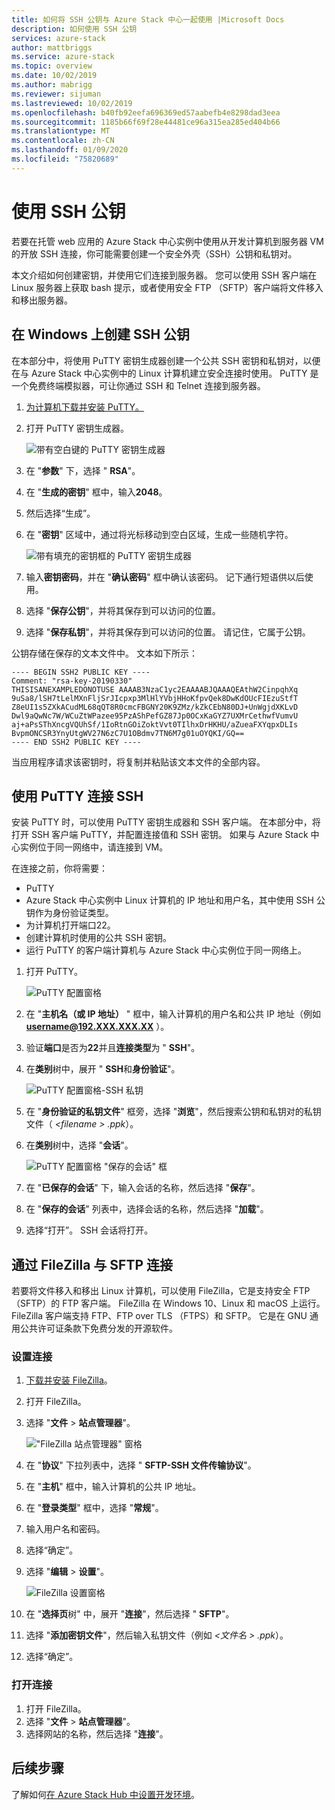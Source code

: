 ```yaml
---
title: 如何将 SSH 公钥与 Azure Stack 中心一起使用 |Microsoft Docs
description: 如何使用 SSH 公钥
services: azure-stack
author: mattbriggs
ms.service: azure-stack
ms.topic: overview
ms.date: 10/02/2019
ms.author: mabrigg
ms.reviewer: sijuman
ms.lastreviewed: 10/02/2019
ms.openlocfilehash: b40fb92eefa696369ed57aabefb4e8298dad3eea
ms.sourcegitcommit: 1185b66f69f28e44481ce96a315ea285ed404b66
ms.translationtype: MT
ms.contentlocale: zh-CN
ms.lasthandoff: 01/09/2020
ms.locfileid: "75820689"
---
```

# <a name="use-an-ssh-public-key"></a>使用 SSH 公钥

若要在托管 web 应用的 Azure Stack 中心实例中使用从开发计算机到服务器 VM 的开放 SSH 连接，你可能需要创建一个安全外壳（SSH）公钥和私钥对。 

本文介绍如何创建密钥，并使用它们连接到服务器。 您可以使用 SSH 客户端在 Linux 服务器上获取 bash 提示，或者使用安全 FTP （SFTP）客户端将文件移入和移出服务器。

## <a name="create-an-ssh-public-key-on-windows"></a>在 Windows 上创建 SSH 公钥

在本部分中，将使用 PuTTY 密钥生成器创建一个公共 SSH 密钥和私钥对，以便在与 Azure Stack 中心实例中的 Linux 计算机建立安全连接时使用。 PuTTY 是一个免费终端模拟器，可让你通过 SSH 和 Telnet 连接到服务器。

1. [为计算机下载并安装 PuTTY。](https://www.chiark.greenend.org.uk/~sgtatham/putty/latest.html)

1. 打开 PuTTY 密钥生成器。

    ![带有空白键的 PuTTY 密钥生成器](media/azure-stack-dev-start-howto-ssh-public-key/001-putty-key-gen-start.png)

1. 在 "**参数**" 下，选择 " **RSA**"。

1. 在 "**生成的密钥**" 框中，输入**2048**。  

1. 然后选择“生成”。

1. 在 "**密钥**" 区域中，通过将光标移动到空白区域，生成一些随机字符。

    ![带有填充的密钥框的 PuTTY 密钥生成器](media/azure-stack-dev-start-howto-ssh-public-key/002-putty-key-gen-result.png)

1. 输入**密钥密码**，并在 "**确认密码**" 框中确认该密码。 记下通行短语供以后使用。

1. 选择 "**保存公钥**"，并将其保存到可以访问的位置。

1. 选择 "**保存私钥**"，并将其保存到可以访问的位置。 请记住，它属于公钥。

公钥存储在保存的文本文件中。 文本如下所示：

```text  
---- BEGIN SSH2 PUBLIC KEY ----
Comment: "rsa-key-20190330"
THISISANEXAMPLEDONOTUSE AAAAB3NzaC1yc2EAAAABJQAAAQEAthW2CinpqhXq
9uSa8/lSH7tLelMXnFljSrJIcpxp3MlHlYVbjHHoKfpvQek8DwKdOUcFIEzuStfT
Z8eUI1s5ZXkACudML68qQT8R0cmcFBGNY20K9ZMz/kZkCEbN80DJ+UnWgjdXKLvD
Dwl9aQwNc7W/WCuZtWPazee95PzAShPefGZ87Jp0OCxKaGYZ7UXMrCethwfVumvU
aj+aPsSThXncgVQUhSf/1IoRtnGOiZoktVvt0TIlhxDrHKHU/aZueaFXYqpxDLIs
BvpmONCSR3YnyUtgWV27N6zC7U1OBdmv7TN6M7g01uOYQKI/GQ==
---- END SSH2 PUBLIC KEY ----
```

当应用程序请求该密钥时，将复制并粘贴该文本文件的全部内容。

## <a name="connect-with-ssh-by-using-putty"></a>使用 PuTTY 连接 SSH

安装 PuTTY 时，可以使用 PuTTY 密钥生成器和 SSH 客户端。 在本部分中，将打开 SSH 客户端 PuTTY，并配置连接值和 SSH 密钥。 如果与 Azure Stack 中心实例位于同一网络中，请连接到 VM。

在连接之前，你将需要：
- PuTTY
- Azure Stack 中心实例中 Linux 计算机的 IP 地址和用户名，其中使用 SSH 公钥作为身份验证类型。
- 为计算机打开端口22。
- 创建计算机时使用的公共 SSH 密钥。
- 运行 PuTTY 的客户端计算机与 Azure Stack 中心实例位于同一网络上。

1. 打开 PuTTY。

    ![PuTTY 配置窗格](media/azure-stack-dev-start-howto-ssh-public-key/002-putty-connect.png)

2. 在 "**主机名（或 IP 地址）** " 框中，输入计算机的用户名和公共 IP 地址（例如 **username@192.XXX.XXX.XX** ）。 
3. 验证**端口**是否为**22**并且**连接类型**为 " **SSH**"。
4. 在**类别**树中，展开 " **SSH**和**身份验证**"。

    ![PuTTY 配置窗格-SSH 私钥](media/azure-stack-dev-start-howto-ssh-public-key/002-putty-set-private-key.png)

5. 在 "**身份验证的私钥文件**" 框旁，选择 "**浏览**"，然后搜索公钥和私钥对的私钥文件（ *\<filename > .ppk*）。
6. 在**类别**树中，选择 "**会话**"。

    ![PuTTY 配置窗格 "保存的会话" 框](media/azure-stack-dev-start-howto-ssh-public-key/003-puTTY-save-session.png)

7. 在 "**已保存的会话**" 下，输入会话的名称，然后选择 "**保存**"。
8. 在 "**保存的会话**" 列表中，选择会话的名称，然后选择 "**加载**"。
9. 选择“打开”。 SSH 会话将打开。

## <a name="connect-with-sftp-with-filezilla"></a>通过 FileZilla 与 SFTP 连接

若要将文件移入和移出 Linux 计算机，可以使用 FileZilla，它是支持安全 FTP （SFTP）的 FTP 客户端。 FileZilla 在 Windows 10、Linux 和 macOS 上运行。 FileZilla 客户端支持 FTP、FTP over TLS （FTPS）和 SFTP。 它是在 GNU 通用公共许可证条款下免费分发的开源软件。

### <a name="set-your-connection"></a>设置连接

1. [下载并安装 FileZilla](https://filezilla-project.org/download.php)。
1. 打开 FileZilla。
1. 选择 "**文件** > **站点管理器**"。

    !["FileZilla 站点管理器" 窗格](media/azure-stack-dev-start-howto-ssh-public-key/005-filezilla-file-manager.png)

1. 在 "**协议**" 下拉列表中，选择 " **SFTP-SSH 文件传输协议**"。
1. 在 "**主机**" 框中，输入计算机的公共 IP 地址。
1. 在 "**登录类型**" 框中，选择 "**常规**"。
1. 输入用户名和密码。
1. 选择“确定”。
1. 选择 "**编辑** > **设置**"。

    ![FileZilla 设置窗格](media/azure-stack-dev-start-howto-ssh-public-key/006-filezilla-add-private-key.png)

1. 在 "**选择页**树" 中，展开 "**连接**"，然后选择 " **SFTP**"。
1. 选择 "**添加密钥文件**"，然后输入私钥文件（例如 *\<文件名 > .ppk*）。
1. 选择“确定”。

### <a name="open-your-connection"></a>打开连接

1. 打开 FileZilla。
1. 选择 "**文件** > **站点管理器**"。
1. 选择网站的名称，然后选择 "**连接**"。

## <a name="next-steps"></a>后续步骤

了解如何[在 Azure Stack Hub 中设置开发环境](azure-stack-dev-start.md)。
